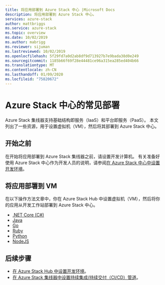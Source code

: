 ```yaml
---
title: 将应用部署到 Azure Stack 中心 |Microsoft Docs
description: 将应用部署到 Azure Stack 中心。
services: azure-stack
author: mattbriggs
ms.service: azure-stack
ms.topic: overview
ms.date: 10/02/2019
ms.author: mabrigg
ms.reviewer: sijuman
ms.lastreviewed: 10/02/2019
ms.openlocfilehash: 5f29fd7a0d2ab8df9d713927b7e9bada38d0e249
ms.sourcegitcommit: 1185b66f69f28e44481ce96a315ea285ed404b66
ms.translationtype: MT
ms.contentlocale: zh-CN
ms.lasthandoff: 01/09/2020
ms.locfileid: "75820672"
---
```

# <a name="common-deployments-for-azure-stack-hub"></a>Azure Stack 中心的常见部署

Azure Stack 集线器支持基础结构即服务（IaaS）和平台即服务（PaaS）。 本文列出了一些资源，用于设置虚拟机（VM），然后将其部署到 Azure Stack 中心。

## <a name="before-you-begin"></a>开始之前

在开始将应用部署到 Azure Stack 集线器之前，请设置开发计算机。 有关准备好使用 Azure Stack 中心作为开发人员的说明，请参阅[在 Azure Stack 中心中设置开发环境](azure-stack-dev-start.md)。

## <a name="deploy-an-app-to-a-vm"></a>将应用部署到 VM

在以下操作方法文章中，你在 Azure Stack Hub 中设置虚拟机（VM），然后将你的应用从开发工作站部署到 Azure Stack 中心。

- [.NET Core (C#)](azure-stack-dev-start-howto-vm-dotnet.md)
- [Java](azure-stack-dev-start-howto-vm-java.md)
- [Go](azure-stack-dev-start-howto-vm-go.md)
- [Ruby](azure-stack-dev-start-howto-vm-ruby.md)
- [Python](azure-stack-dev-start-howto-vm-python.md)
- [NodeJS](azure-stack-dev-start-howto-vm-nodejs.md)

## <a name="next-steps"></a>后续步骤

- [在 Azure Stack Hub 中设置开发环境](azure-stack-dev-start.md)。
- [在 Azure Stack 集线器中设置持续集成/持续交付（CI/CD）管道](azure-stack-solution-pipeline.md)。
